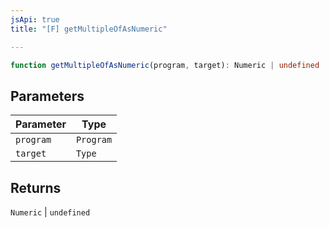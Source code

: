 ```yaml
---
jsApi: true
title: "[F] getMultipleOfAsNumeric"

---
```

```ts
function getMultipleOfAsNumeric(program, target): Numeric | undefined
```

## Parameters

| Parameter | Type |
| ------ | ------ |
| `program` | `Program` |
| `target` | `Type` |

## Returns

`Numeric` \| `undefined`
